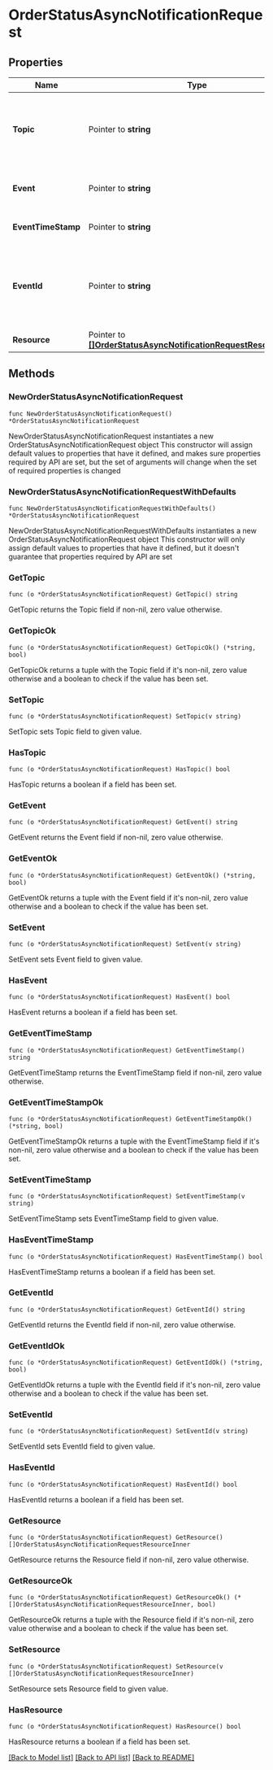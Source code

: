 # OrderStatusAsyncNotificationRequest

## Properties

Name | Type | Description | Notes
------------ | ------------- | ------------- | -------------
**Topic** | Pointer to **string** | Field for identifying whether it is a reseller or vendor event. For eg, resellers/orders | [optional] 
**Event** | Pointer to **string** | The event sent in the request. For eg, im::create. | [optional] 
**EventTimeStamp** | Pointer to **string** | The timestamp at which the event was sent. | [optional] 
**EventId** | Pointer to **string** | A unique id used as identifier for the sepcific event and used for generating the x-hub signature. | [optional] 
**Resource** | Pointer to [**[]OrderStatusAsyncNotificationRequestResourceInner**](OrderStatusAsyncNotificationRequestResourceInner.md) |  | [optional] 

## Methods

### NewOrderStatusAsyncNotificationRequest

`func NewOrderStatusAsyncNotificationRequest() *OrderStatusAsyncNotificationRequest`

NewOrderStatusAsyncNotificationRequest instantiates a new OrderStatusAsyncNotificationRequest object
This constructor will assign default values to properties that have it defined,
and makes sure properties required by API are set, but the set of arguments
will change when the set of required properties is changed

### NewOrderStatusAsyncNotificationRequestWithDefaults

`func NewOrderStatusAsyncNotificationRequestWithDefaults() *OrderStatusAsyncNotificationRequest`

NewOrderStatusAsyncNotificationRequestWithDefaults instantiates a new OrderStatusAsyncNotificationRequest object
This constructor will only assign default values to properties that have it defined,
but it doesn't guarantee that properties required by API are set

### GetTopic

`func (o *OrderStatusAsyncNotificationRequest) GetTopic() string`

GetTopic returns the Topic field if non-nil, zero value otherwise.

### GetTopicOk

`func (o *OrderStatusAsyncNotificationRequest) GetTopicOk() (*string, bool)`

GetTopicOk returns a tuple with the Topic field if it's non-nil, zero value otherwise
and a boolean to check if the value has been set.

### SetTopic

`func (o *OrderStatusAsyncNotificationRequest) SetTopic(v string)`

SetTopic sets Topic field to given value.

### HasTopic

`func (o *OrderStatusAsyncNotificationRequest) HasTopic() bool`

HasTopic returns a boolean if a field has been set.

### GetEvent

`func (o *OrderStatusAsyncNotificationRequest) GetEvent() string`

GetEvent returns the Event field if non-nil, zero value otherwise.

### GetEventOk

`func (o *OrderStatusAsyncNotificationRequest) GetEventOk() (*string, bool)`

GetEventOk returns a tuple with the Event field if it's non-nil, zero value otherwise
and a boolean to check if the value has been set.

### SetEvent

`func (o *OrderStatusAsyncNotificationRequest) SetEvent(v string)`

SetEvent sets Event field to given value.

### HasEvent

`func (o *OrderStatusAsyncNotificationRequest) HasEvent() bool`

HasEvent returns a boolean if a field has been set.

### GetEventTimeStamp

`func (o *OrderStatusAsyncNotificationRequest) GetEventTimeStamp() string`

GetEventTimeStamp returns the EventTimeStamp field if non-nil, zero value otherwise.

### GetEventTimeStampOk

`func (o *OrderStatusAsyncNotificationRequest) GetEventTimeStampOk() (*string, bool)`

GetEventTimeStampOk returns a tuple with the EventTimeStamp field if it's non-nil, zero value otherwise
and a boolean to check if the value has been set.

### SetEventTimeStamp

`func (o *OrderStatusAsyncNotificationRequest) SetEventTimeStamp(v string)`

SetEventTimeStamp sets EventTimeStamp field to given value.

### HasEventTimeStamp

`func (o *OrderStatusAsyncNotificationRequest) HasEventTimeStamp() bool`

HasEventTimeStamp returns a boolean if a field has been set.

### GetEventId

`func (o *OrderStatusAsyncNotificationRequest) GetEventId() string`

GetEventId returns the EventId field if non-nil, zero value otherwise.

### GetEventIdOk

`func (o *OrderStatusAsyncNotificationRequest) GetEventIdOk() (*string, bool)`

GetEventIdOk returns a tuple with the EventId field if it's non-nil, zero value otherwise
and a boolean to check if the value has been set.

### SetEventId

`func (o *OrderStatusAsyncNotificationRequest) SetEventId(v string)`

SetEventId sets EventId field to given value.

### HasEventId

`func (o *OrderStatusAsyncNotificationRequest) HasEventId() bool`

HasEventId returns a boolean if a field has been set.

### GetResource

`func (o *OrderStatusAsyncNotificationRequest) GetResource() []OrderStatusAsyncNotificationRequestResourceInner`

GetResource returns the Resource field if non-nil, zero value otherwise.

### GetResourceOk

`func (o *OrderStatusAsyncNotificationRequest) GetResourceOk() (*[]OrderStatusAsyncNotificationRequestResourceInner, bool)`

GetResourceOk returns a tuple with the Resource field if it's non-nil, zero value otherwise
and a boolean to check if the value has been set.

### SetResource

`func (o *OrderStatusAsyncNotificationRequest) SetResource(v []OrderStatusAsyncNotificationRequestResourceInner)`

SetResource sets Resource field to given value.

### HasResource

`func (o *OrderStatusAsyncNotificationRequest) HasResource() bool`

HasResource returns a boolean if a field has been set.


[[Back to Model list]](../README.md#documentation-for-models) [[Back to API list]](../README.md#documentation-for-api-endpoints) [[Back to README]](../README.md)



